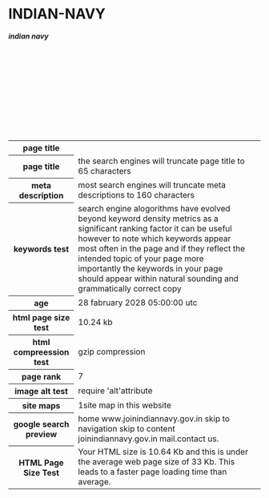 # INDIAN-NAVY
<html>

<body>

<table>

<b><i>indian navy</i></b>

<tr>

<th><b>page title</b></th>
</tr>

<tr>

<th>page title</th>

<td>the search engines will truncate page title to 65 characters </td><br>

</tr>

<tr>

<th>meta description</th>
<td>most search engines will truncate meta descriptions to 160 characters<td><br>


</tr>

<tr>

<th>keywords test</th>
<td>search engine alogorithms have evolved beyond keyword density metrics as a significant ranking factor it can be useful however to note which keywords appear most often in the page and if they reflect the intended topic of your page more importantly the keywords in your page should appear within natural sounding and grammatically correct copy</td><br>

</tr>

<tr>

<th>age</th>

<td>28 fabruary 2028 05:00:00 utc</td><br>

</tr>

<tr>


<th>html page size test</th>

<td>10.24 kb</td><br>

</tr>

<tr>

<th>html compreession test</th>

<td>gzip compression</td><br>

</tr>

<tr>


<th>page rank</th>
<td>7</td><br>

</tr>

<tr>

<th>image alt test</th>
<td>require 'alt'attribute</td><br>
</tr>

<tr>

<th>site maps</th>

<td>1site map in this website</td><br>

</tr>

<tr>

<th>google search preview</th>

<td>home www.joinindiannavy.gov.in  skip to navigation skip to content joinindiannavy.gov.in mail.contact us.</td><br>

</tr>
<tr>
<th>HTML Page Size Test</th>
<td> Your HTML size is 10.64 Kb and this is under the average web page size of 33 Kb. 
This leads to a faster page loading time than average.</td><br>
</tr>

</table>

</body>

</html>

